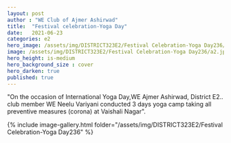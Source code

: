 ```yaml
---
layout: post
author : "WE Club of Ajmer Ashirwad"
title:  "Festival celebration-Yoga Day"
date:   2021-06-23
categories: e2
hero_image: /assets/img/DISTRICT323E2/Festival Celebration-Yoga Day236/a1.jpg
image: /assets/img/DISTRICT323E2/Festival Celebration-Yoga Day236/a2.jpg
hero_height: is-medium
hero_background_size : cover
hero_darken: true
published: true
---
```


"On the occasion of International Yoga Day,WE Ajmer Ashirwad, District E2.. club member WE Neelu Variyani conducted 3 days yoga camp taking all preventive measures (corona) at Vaishali Nagar".

{% include image-gallery.html folder="/assets/img/DISTRICT323E2/Festival Celebration-Yoga Day236" %}